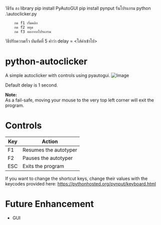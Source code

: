 วิธีรัน 
    ลง library
        pip install PyAutoGUI
        pip install pynput
    รันโปรแกรม
        python .\autoclicker.py
        
        กด f1 เริ่มคลิก
        กด f2 หยุด
        กด f3 ออกจากโปรแกรม
วิธีปรับความเร็ว บันทัดที่ 5 คำว่า delay = <ใส่ค่าเข้าไป>
 
# python-autoclicker
A simple autoclicker with controls using pyautogui. 
![Image](https://i.imgur.com/QIh8yAA.png)

Default delay is 1 second.

**Note:**  
As a fail-safe, moving your mouse to the very top left corner will exit the program.


# Controls

Key | Action
--- | ---
F1 | Resumes the autotyper
F2 | Pauses the autotyper
ESC | Exits the program

If you want to change the shortcut keys, change their values with the keycodes provided here:
https://pythonhosted.org/pynput/keyboard.html


# Future Enhancement
* GUI
